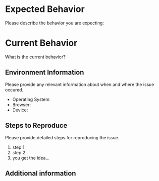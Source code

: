 # Expected Behavior

Please describe the behavior you are expecting:


# Current Behavior

What is the current behavior?


## Environment Information

Please provide any relevant information about when and where the issue occured.

* Operating System: 
* Browser: 
* Device: 

## Steps to Reproduce

Please provide detailed steps for reproducing the issue.

1. step 1
2. step 2
3. you get the idea...

## Additional information
